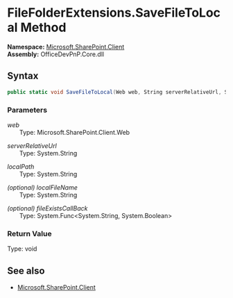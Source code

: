 # FileFolderExtensions.SaveFileToLocal Method  
  

**Namespace:** [Microsoft.SharePoint.Client](Microsoft.SharePoint.Client.md)  
**Assembly:** OfficeDevPnP.Core.dll  
## Syntax
```C#
public static void SaveFileToLocal(Web web, String serverRelativeUrl, String localPath, String localFileName, Func<String, Boolean> fileExistsCallBack)
```
### Parameters
*web*  
&emsp;&emsp;Type: Microsoft.SharePoint.Client.Web  

*serverRelativeUrl*  
&emsp;&emsp;Type: System.String  

*localPath*  
&emsp;&emsp;Type: System.String  

*(optional) localFileName*  
&emsp;&emsp;Type: System.String  

*(optional) fileExistsCallBack*  
&emsp;&emsp;Type: System.Func<System.String, System.Boolean>  

### Return Value
Type: void  

## See also
- [Microsoft.SharePoint.Client](Microsoft.SharePoint.Client.md)
